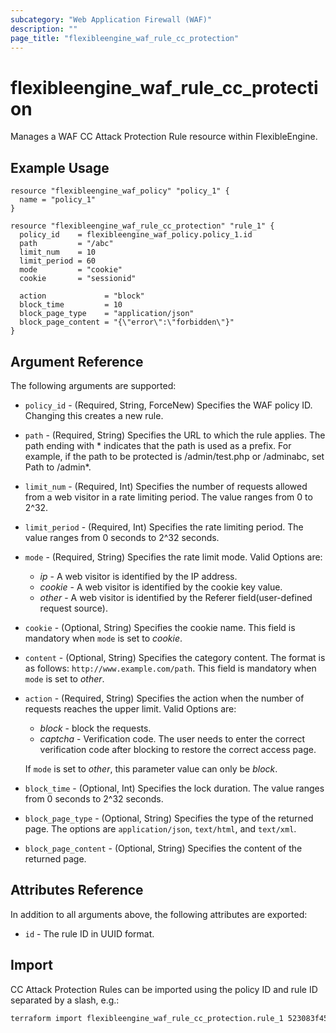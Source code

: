 ```yaml
---
subcategory: "Web Application Firewall (WAF)"
description: ""
page_title: "flexibleengine_waf_rule_cc_protection"
---
```


# flexibleengine_waf_rule_cc_protection

Manages a WAF CC Attack Protection Rule resource within FlexibleEngine.

## Example Usage

```hcl
resource "flexibleengine_waf_policy" "policy_1" {
  name = "policy_1"
}

resource "flexibleengine_waf_rule_cc_protection" "rule_1" {
  policy_id    = flexibleengine_waf_policy.policy_1.id
  path         = "/abc"
  limit_num    = 10
  limit_period = 60  
  mode         = "cookie"
  cookie       = "sessionid"

  action             = "block"
  block_time         = 10
  block_page_type    = "application/json"
  block_page_content = "{\"error\":\"forbidden\"}"
}
```

## Argument Reference

The following arguments are supported:

* `policy_id` - (Required, String, ForceNew) Specifies the WAF policy ID. Changing this creates a new rule.

* `path` - (Required, String) Specifies the URL to which the rule applies. The path ending with \* indicates
  that the path is used as a prefix. For example, if the path to be protected is /admin/test.php or /adminabc,
  set Path to /admin*.

* `limit_num` - (Required, Int) Specifies the number of requests allowed from a web visitor in a rate limiting period.
  The value ranges from 0 to 2^32.

* `limit_period` - (Required, Int) Specifies the rate limiting period. The value ranges from 0 seconds to 2^32 seconds.

* `mode` - (Required, String) Specifies the rate limit mode. Valid Options are:
  + *ip* - A web visitor is identified by the IP address.
  + *cookie* - A web visitor is identified by the cookie key value.
  + *other* - A web visitor is identified by the Referer field(user-defined request source).

* `cookie` - (Optional, String) Specifies the cookie name. This field is mandatory when `mode` is set to *cookie*.

* `content` - (Optional, String) Specifies the category content. The format is as follows: `http://www.example.com/path`.
  This field is mandatory when `mode` is set to *other*.

* `action` - (Required, String) Specifies the action when the number of requests reaches the upper limit. Valid Options are:
  + *block* - block the requests.
  + *captcha* - Verification code. The user needs to enter the correct verification code after blocking to
    restore the correct access page.

  If `mode` is set to *other*, this parameter value can only be *block*.

* `block_time` - (Optional, Int) Specifies the lock duration. The value ranges from 0 seconds to 2^32 seconds.

* `block_page_type` - (Optional, String) Specifies the type of the returned page.
  The options are `application/json`, `text/html`, and `text/xml`.

* `block_page_content` - (Optional, String) Specifies the content of the returned page.

## Attributes Reference

In addition to all arguments above, the following attributes are exported:

* `id` -  The rule ID in UUID format.

## Import

CC Attack Protection Rules can be imported using the policy ID and rule ID
separated by a slash, e.g.:

```sh
terraform import flexibleengine_waf_rule_cc_protection.rule_1 523083f4543c497faecd25fcfcc0b2a0/dd3c14e91550453f81cff5fc3b7c3e89
```
